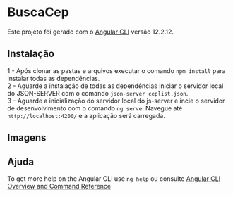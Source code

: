 # BuscaCep

Este projeto foi gerado com o [Angular CLI](https://github.com/angular/angular-cli) versão 12.2.12.

## Instalação

1 - Após clonar as pastas e arquivos executar o comando `npm install` para instalar todas as dependências.<br/>
2 - Aguarde a instalação de todas as dependências iniciar o servidor local do JSON-SERVER com o comando `json-server ceplist.json`.<br/>
3 - Aguarde a inicialização do servidor local do js-server e incie o servidor de desenvolvimento com o comando `ng serve`. Navegue até `http://localhost:4200/` e a aplicação será carregada.<br/>

## Imagens


## Ajuda

To get more help on the Angular CLI use `ng help` ou consulte [Angular CLI Overview and Command Reference](https://angular.io/cli)
